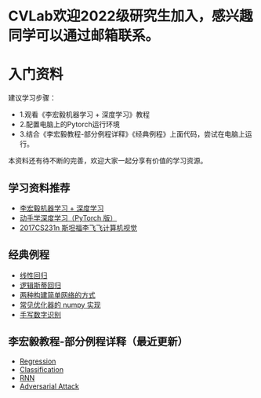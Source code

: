 # CVLab欢迎2022级研究生加入，感兴趣同学可以通过邮箱联系。
# 入门资料  
建议学习步骤：
+ 1.观看《李宏毅机器学习 + 深度学习》教程 
+ 2.配置电脑上的Pytorch运行环境 
+ 3.结合《李宏毅教程-部分例程详释》《经典例程》上面代码，尝试在电脑上运行。

本资料还有待不断的完善，欢迎大家一起分享有价值的学习资源。


## 学习资料推荐

+ [李宏毅机器学习 + 深度学习](https://www.bilibili.com/video/BV1Jp4y1s7hM?from=search&seid=6699333899117828500)
+ [动手学深度学习（PyTorch 版）](http://tangshusen.me/Dive-into-DL-PyTorch/#/)
+ [2017CS231n 斯坦福李飞飞计算机视觉](https://www.bilibili.com/video/BV1Yt41157Lb?from=search&seid=6857653119748371893)

## 经典例程

+ [线性回归](https://github.com/NjtechCVLab/Level_1/blob/main/DL-Demos/01%20%E7%BA%BF%E6%80%A7%E5%9B%9E%E5%BD%92%EF%BC%88Linear%20Regression%EF%BC%89.ipynb)
+ [逻辑斯蒂回归](https://github.com/NjtechCVLab/Level_1/blob/main/DL-Demos/02%20%E9%80%BB%E8%BE%91%E6%96%AF%E8%92%82%E5%9B%9E%E5%BD%92%EF%BC%88Logistic%20Regression%EF%BC%89.ipynb)
+ [两种构建简单网络的方式](https://github.com/NjtechCVLab/Level_1/blob/main/DL-Demos/03%20%E4%B8%A4%E7%A7%8D%E6%9E%84%E5%BB%BA%E7%AE%80%E5%8D%95%E7%BD%91%E7%BB%9C%E7%9A%84%E6%96%B9%E5%BC%8F.ipynb)
+ [常见优化器的 numpy 实现](https://github.com/NjtechCVLab/Level_1/blob/main/DL-Demos/04%20%E5%B8%B8%E8%A7%81%E4%BC%98%E5%8C%96%E5%99%A8%E7%9A%84%20numpy%20%E5%AE%9E%E7%8E%B0.ipynb)
+ [手写数字识别](https://github.com/NjtechCVLab/Level_1/blob/main/DL-Demos/05%20%E6%89%8B%E5%86%99%E6%95%B0%E5%AD%97%E8%AF%86%E5%88%AB.ipynb)

## 李宏毅教程-部分例程详释（最近更新）

+ [Regression](https://github.com/NjtechCVLab/Level_1/blob/main/Hung-yi%20Lee/Regression/Regression.ipynb)
+ [Classification](https://github.com/779399462/Level_1/blob/main/Hung-yi%20Lee/Classification/classification.ipynb)
+ [RNN](https://github.com/NjtechCVLab/Level_1/blob/main/Hung-yi%20Lee/RNN/RNN.ipynb)
+ [Adversarial Attack](https://github.com/NjtechCVLab/Level_1/blob/main/Hung-yi%20Lee/Adversarial-Attack/adversarial_attack.ipynb)
